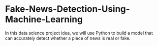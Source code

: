 # Fake-News-Detection-Using-Machine-Learning
In this data science project idea, we will use Python to build a model that can accurately detect whether a piece of news is real or fake.

